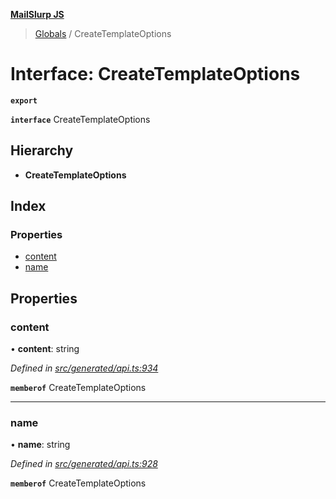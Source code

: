 **[MailSlurp JS](../README.md)**

> [Globals](../README.md) / CreateTemplateOptions

# Interface: CreateTemplateOptions

**`export`** 

**`interface`** CreateTemplateOptions

## Hierarchy

* **CreateTemplateOptions**

## Index

### Properties

* [content](createtemplateoptions.md#content)
* [name](createtemplateoptions.md#name)

## Properties

### content

•  **content**: string

*Defined in [src/generated/api.ts:934](https://github.com/mailslurp/mailslurp-client/blob/e4d4355/src/generated/api.ts#L934)*

**`memberof`** CreateTemplateOptions

___

### name

•  **name**: string

*Defined in [src/generated/api.ts:928](https://github.com/mailslurp/mailslurp-client/blob/e4d4355/src/generated/api.ts#L928)*

**`memberof`** CreateTemplateOptions
